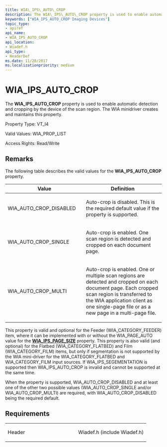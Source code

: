 ```yaml
---
title: WIA\_IPS\_AUTO\_CROP
description: The WIA\_IPS\_AUTO\_CROP property is used to enable automatic detection and cropping by the device of the scan region. The WIA minidriver creates and maintains this property.
keywords: ["WIA_IPS_AUTO_CROP Imaging Devices"]
topic_type:
- apiref
api_name:
- WIA_IPS_AUTO_CROP
api_location:
- Wiadef.h
api_type:
- HeaderDef
ms.date: 11/28/2017
ms.localizationpriority: medium
---
```


# WIA\_IPS\_AUTO\_CROP


The **WIA\_IPS\_AUTO\_CROP** property is used to enable automatic detection and cropping by the device of the scan region. The WIA minidriver creates and maintains this property.




Property Type: VT\_I4

Valid Values: WIA\_PROP\_LIST

Access Rights: Read/Write

Remarks
-------

The following table describes the valid values for the **WIA\_IPS\_AUTO\_CROP** property.

<table>
<colgroup>
<col width="50%" />
<col width="50%" />
</colgroup>
<thead>
<tr class="header">
<th>Value</th>
<th>Definition</th>
</tr>
</thead>
<tbody>
<tr class="odd">
<td><p>WIA_AUTO_CROP_DISABLED</p></td>
<td><p>Auto-crop is disabled. This is the required default value if the property is supported.</p></td>
</tr>
<tr class="even">
<td><p>WIA_AUTO_CROP_SINGLE</p></td>
<td><p>Auto-crop is enabled. One scan region is detected and cropped on each document page.</p></td>
</tr>
<tr class="odd">
<td><p>WIA_AUTO_CROP_MULTI</p></td>
<td><p>Auto-crop is enabled. One or multiple scan regions are detected and cropped on each document page. Each cropped scan region is transferred to the WIA application client as one single-page file or as a new page in a multi-page file.</p></td>
</tr>
</tbody>
</table>

 

This property is valid and optional for the Feeder (WIA\_CATEGORY\_FEEDER) item, where it can be implemented with or without the WIA\_PAGE\_AUTO value for the [**WIA\_IPS\_PAGE\_SIZE**](wia-ips-page-size.md) property. This property is also valid (and optional) for the Flatbed (WIA\_CATEGORY\_FLATBED) and Film (WIA\_CATEGORY\_FILM) items, but only if segmentation is not supported by the WIA mini-driver for the WIA\_CATEGORY\_FLATBED and WIA\_CATEGORY\_FILM input sources. If WIA\_IPS\_SEGEMENTATION is supported then WIA\_IPS\_AUTO\_CROP is invalid and cannot be supported at the same time.

When the property is supported, WIA\_AUTO\_CROP\_DISABLED and at least one of the other two possible values (WIA\_AUTO\_CROP\_SINGLE and/or WIA\_AUTO\_CROP\_MULTI) are required, with WIA\_AUTO\_CROP\_DISABLED being the required default.

Requirements
------------

<table>
<colgroup>
<col width="50%" />
<col width="50%" />
</colgroup>
<tbody>
<tr class="odd">
<td><p>Header</p></td>
<td>Wiadef.h (include Wiadef.h)</td>
</tr>
</tbody>
</table>

 

 





